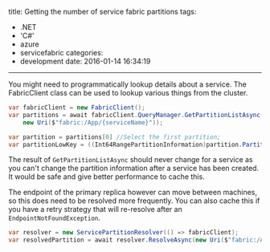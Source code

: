 title: Getting the number of service fabric partitions
tags:
  - .NET
  - 'C#'
  - azure
  - servicefabric
categories:
  - development
date: 2016-01-14 16:34:19
---

You might need to programmatically lookup details about a service. The FabricClient class can be used to lookup various things from the cluster.

```csharp
var fabricClient = new FabricClient();
var partitions = await fabricClient.QueryManager.GetPartitionListAsync(
    new Uri($"fabric:/App/{serviceName}"));

var partition = partitions[0] //Select the first partition;
var partitionLowKey = ((Int64RangePartitionInformation)partition.PartitionInformation).LowKey;
```

The result of `GetPartitionListAsync` should never change for a service as you can't change the partition information after a service has been created. It would be safe and give better performance to cache this. 

The endpoint of the primary replica however can move between machines, so this does need to be resolved more frequently. You can also cache this if you have a retry strategy that will re-resolve after an `EndpointNotFoundException`.

```csharp
var resolver = new ServicePartitionResolver(() => fabricClient);
var resolvedPartition = await resolver.ResolveAsync(new Uri($"fabric:/App/{serviceName}"), partitionLowKey, CancellationToken.None);
```

